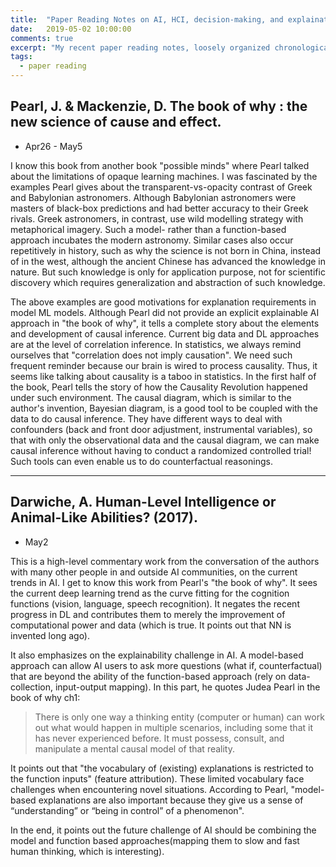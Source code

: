 ```yaml
---
title:  "Paper Reading Notes on AI, HCI, decision-making, and explaination"
date:   2019-05-02 10:00:00
comments: true
excerpt: "My recent paper reading notes, loosely organized chronologically (mainly pasted from Mendeley)"
tags:
  - paper reading
---
```



## Pearl, J. & Mackenzie, D. The book of why : the new science of cause and effect.

- Apr26 - May5

I know this book from another book "possible minds" where Pearl talked about the limitations of opaque learning machines. I was fascinated by the examples Pearl gives about the transparent-vs-opacity contrast of Greek and Babylonian astronomers. Although Babylonian astronomers were masters of black-box predictions and had better accuracy to their Greek rivals. Greek astronomers, in contrast, use wild modelling strategy with metaphorical imagery. Such a model- rather than a function-based approach incubates the modern astronomy. Similar cases also occur repetitively in history, such as why the science is not born in China, instead of in the west, although the ancient Chinese has advanced the knowledge in nature. But such knowledge is only for application purpose, not for scientific discovery which requires generalization and abstraction of such knowledge.

The above examples are good motivations for explanation requirements in model ML models. Although Pearl did not provide an explicit explainable AI approach in "the book of why", it tells a complete story about the elements and development of causal inference. Current big data and DL approaches are at the level of correlation inference. In statistics, we always remind ourselves that "correlation does not imply causation". We need such frequent reminder because our brain is wired to process causality. Thus, it seems like talking about causality is a taboo in statistics. In the first half of the book, Pearl tells the story of how the Causality Revolution happened under such environment. The causal diagram, which is similar to the author's invention, Bayesian diagram, is a good tool to be coupled with the data to do causal inference. They have different ways to deal with confounders (back and front door adjustment, instrumental variables), so that with only the observational data and the causal diagram, we can make causal inference without having to conduct a randomized controlled trial! Such tools can even enable us to do counterfactual reasonings.

---

## Darwiche, A. Human-Level Intelligence or Animal-Like Abilities? (2017).

- May2

This is a high-level commentary work from the conversation of the authors with many other people in and outside AI communities, on the current trends in AI. I get to know this work from Pearl's "the book of why". It sees the current deep learning trend as the curve fitting for the cognition functions (vision, language, speech recognition). It negates the recent progress in DL and contributes them to merely the improvement of computational power and data (which is true. It points out that NN is invented long ago).

It also emphasizes on the explainability challenge in AI. A model-based approach can allow AI users to ask more questions (what if, counterfactual) that are beyond the ability of the function-based approach (rely on data-collection, input-output mapping). In this part, he quotes Judea Pearl in the book of why ch1:


> There is only one way a thinking entity (computer or human) can work out what would happen in multiple scenarios, including some that it has never experienced before. It must possess, consult, and manipulate a mental
causal model of that reality.

It points out that "the vocabulary of (existing) explanations is restricted to the function inputs" (feature attribution). These limited vocabulary face challenges when encountering novel situations. According to Pearl, "model-based explanations are also important because they give us a sense of “understanding” or “being in control” of a phenomenon".

In the end, it points out the future challenge of AI should be combining the model and function based approaches(mapping them to slow and fast human thinking, which is interesting).
